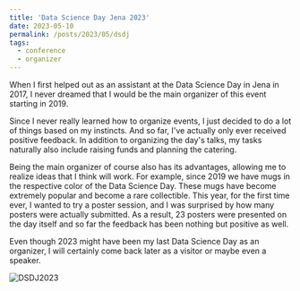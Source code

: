```yaml
---
title: 'Data Science Day Jena 2023'
date: 2023-05-10
permalink: /posts/2023/05/dsdj
tags:
  - conference
  - organizer
---
```


When I first helped out as an assistant at the Data Science Day in Jena in 2017, I never dreamed that I would be the main organizer of this event starting in 2019.

Since I never really learned how to organize events, I just decided to do a lot of things based on my instincts. And so far, I've actually only ever received positive feedback. In addition to organizing the day's talks, my tasks naturally also include raising funds and planning the catering. 

Being the main organizer of course also has its advantages, allowing me to realize ideas that I think will work. For example, since 2019 we have mugs in the respective color of the Data Science Day. These mugs have become extremely popular and become a rare collectible. This year, for the first time ever, I wanted to try a poster session, and I was surprised by how many posters were actually submitted. As a result, 23 posters were presented on the day itself and so far the feedback has been nothing but positive as well. 

Even though 2023 might have been my last Data Science Day as an organizer, I will certainly come back later as a visitor or maybe even a speaker. 

![DSDJ2023](/images/dsdj2023.png) 